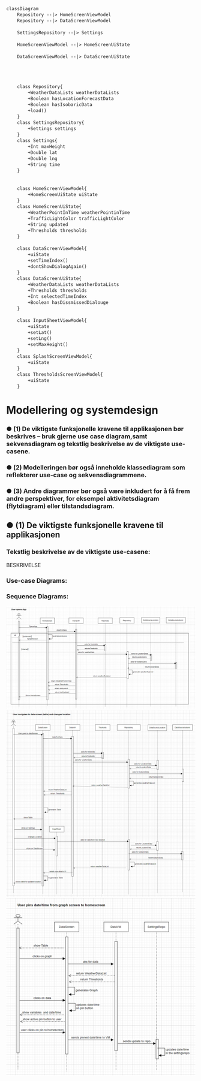 ```mermaid
classDiagram
    Repository --|> HomeScreenViewModel
    Repository --|> DataScreenViewModel

    SettingsRepository --|> Settings

    HomeScreenViewModel --|> HomeScreenUiState

    DataScreenViewModel --|> DataScreenUiState




    class Repository{
        +WeatherDataLists weatherDataLists
        +Boolean hasLocationForecastData
        +Boolean hasIsobaricData
        +load()
    }
    class SettingsRepository{
        +Settings settings
    }
    class Settings{
        +Int maxHeight
        +Double lat
        +Double lng
        +String time
    }


    class HomeScreenViewModel{
        +HomeScreenUiState uiState
    }
    class HomeScreenUiState{
        +WeatherPointInTime weatherPointinTime
        +TrafficLightColor trafficLightColor
        +String updated
        +Thresholds thresholds
    }

    class DataScreenViewModel{
        +uiState
        +setTimeIndex()
        +dontShowDialogAgain()
    }
    class DataScreenUiState{
        +WeatherDataLists weatherDataLists
        +Thresholds thresholds
        +Int selectedTimeIndex
        +Boolean hasDissmissedDialouge
    }
    
    class InputSheetViewModel{
        +uiState
        +setLat()
        +setLng()
        +setMaxHeight()
    }
    class SplashScreenViewModel{
        +uiState
    }
    class ThresholdsScreenViewModel{
        +uiState
    }
```

<h1> Modellering og systemdesign </h1>
<h3>● (1) De viktigste funksjonelle kravene til applikasjonen bør beskrives – bruk gjerne use case
diagram,samt sekvensdiagram og tekstlig beskrivelse av de viktigste use-casene.</h3>
<h3>● (2) Modelleringen bør også inneholde klassediagram som reflekterer use-case og sekvensdiagrammene.</h3>
<h3>● (3) Andre diagrammer bør også være inkludert for å få frem andre perspektiver, for eksempel
aktivitetsdiagram (flytdiagram) eller tilstandsdiagram.</h3>

<h2> ● (1) De viktigste funksjonelle kravene til applikasjonen </h2>
<h3>
    Tekstlig beskrivelse av de viktigste use-casene: </h3>
<p>BESKRIVELSE</p>

<h3> Use-case Diagrams:</h3>

<h3> Sequence Diagrams: </h3>
<img src="./Modelling_pictures/SequenceDiagram_UserOpensApp.png">
<img src="./Modelling_pictures/SequenceDiagram_UserTableChangeLocation.png">
<img src="./Modelling_pictures/SequenceDiagram_UserGraphPinToHomescreen.png">
